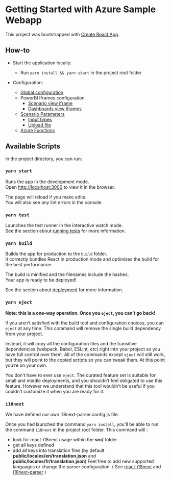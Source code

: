 # Getting Started with Azure Sample Webapp

This project was bootstrapped with [Create React App](https://github.com/facebook/create-react-app).

## How-to

- Start the application locally:
  - Run `yarn install && yarn start` in the project root folder

- Configuration:
  - [Global configuration](https://github.com/Cosmo-Tech/azure-sample-webapp/tree/main/src/config)
  - PowerBI Iframes configuration
    - [Scenario view iframe](https://github.com/Cosmo-Tech/azure-sample-webapp/tree/main/src/views/Scenario)
    - [Dashboards view iframes](https://github.com/Cosmo-Tech/azure-sample-webapp/tree/main/src/views/Dashboards)
  - [Scenario Parameters](https://github.com/Cosmo-Tech/azure-sample-webapp/tree/main/src/components/ScenarioParameters)
    - [Input types](https://github.com/Cosmo-Tech/azure-sample-webapp/tree/main/src/components/ScenarioParameters/components)
    - [Upload file](https://github.com/Cosmo-Tech/azure-sample-webapp/tree/main/src/components/ScenarioParameters/components/tabs)
  - [Azure Functions](https://github.com/Cosmo-Tech/azure-sample-webapp/tree/main/api)


## Available Scripts

In the project directory, you can run:

### `yarn start`

Runs the app in the development mode.\
Open [http://localhost:3000](http://localhost:3000) to view it in the browser.

The page will reload if you make edits.\
You will also see any lint errors in the console.

### `yarn test`

Launches the test runner in the interactive watch mode.\
See the section about [running tests](https://facebook.github.io/create-react-app/docs/running-tests) for more information.

### `yarn build`

Builds the app for production to the `build` folder.\
It correctly bundles React in production mode and optimizes the build for the best performance.

The build is minified and the filenames include the hashes.\
Your app is ready to be deployed!

See the section about [deployment](https://facebook.github.io/create-react-app/docs/deployment) for more information.

### `yarn eject`

**Note: this is a one-way operation. Once you `eject`, you can’t go back!**

If you aren’t satisfied with the build tool and configuration choices, you can `eject` at any time. This command will remove the single build dependency from your project.

Instead, it will copy all the configuration files and the transitive dependencies (webpack, Babel, ESLint, etc) right into your project so you have full control over them. All of the commands except `eject` will still work, but they will point to the copied scripts so you can tweak them. At this point you’re on your own.

You don’t have to ever use `eject`. The curated feature set is suitable for small and middle deployments, and you shouldn’t feel obligated to use this feature. However we understand that this tool wouldn’t be useful if you couldn’t customize it when you are ready for it.

### `i18next`
We have defined our own i18next-parser.config.js file.

Once you had launched the command `yarn install`, you'll be able to run the command `i18next` in the project root folder.
This command will :
- look for react-i18next usage within the __src/__ folder
- get all keys defined
- add all keys into translation files (by default __public/locales/en/translation.json__ and __public/locales/fr/translation.json__)
Feel free to add new supported languages or change the parser configuration. ( See [react-i18next](https://github.com/i18next/react-i18next) and [i18next-parser](https://github.com/i18next/i18next-parser) )
